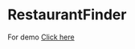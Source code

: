 # RestaurantFinder
<p> For demo 
<a href="https://drive.google.com/file/d/1r2vLTWwthtcHGbqUy58vomlO16McQc0Z/view?usp=sharing">Click here</a> </p>
